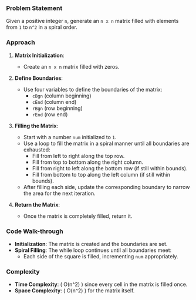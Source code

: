 ### Problem Statement
Given a positive integer `n`, generate an `n x n` matrix filled with elements from `1` to `n^2` in a spiral order.

### Approach
1. **Matrix Initialization**:
   - Create an `n x n` matrix filled with zeros.

2. **Define Boundaries**:
   - Use four variables to define the boundaries of the matrix:
     - `cBgn` (column beginning)
     - `cEnd` (column end)
     - `rBgn` (row beginning)
     - `rEnd` (row end)

3. **Filling the Matrix**:
   - Start with a number `num` initialized to `1`.
   - Use a loop to fill the matrix in a spiral manner until all boundaries are exhausted:
     - Fill from left to right along the top row.
     - Fill from top to bottom along the right column.
     - Fill from right to left along the bottom row (if still within bounds).
     - Fill from bottom to top along the left column (if still within bounds).
   - After filling each side, update the corresponding boundary to narrow the area for the next iteration.

4. **Return the Matrix**:
   - Once the matrix is completely filled, return it.

### Code Walk-through
- **Initialization**: The matrix is created and the boundaries are set.
- **Spiral Filling**: The while loop continues until all boundaries meet:
  - Each side of the square is filled, incrementing `num` appropriately.

### Complexity
- **Time Complexity**: \( O(n^2) \) since every cell in the matrix is filled once.
- **Space Complexity**: \( O(n^2) \) for the matrix itself.
